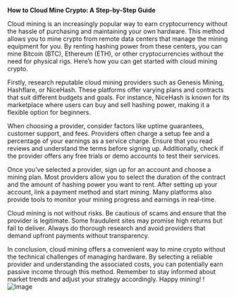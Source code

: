 **How to Cloud Mine Crypto: A Step-by-Step Guide**

Cloud mining is an increasingly popular way to earn cryptocurrency without the hassle of purchasing and maintaining your own hardware. This method allows you to mine crypto from remote data centers that manage the mining equipment for you. By renting hashing power from these centers, you can mine Bitcoin (BTC), Ethereum (ETH), or other cryptocurrencies without the need for physical rigs. Here’s how you can get started with cloud mining crypto.

Firstly, research reputable cloud mining providers such as Genesis Mining, Hashflare, or NiceHash. These platforms offer varying plans and contracts that suit different budgets and goals. For instance, NiceHash is known for its marketplace where users can buy and sell hashing power, making it a flexible option for beginners. 

When choosing a provider, consider factors like uptime guarantees, customer support, and fees. Providers often charge a setup fee and a percentage of your earnings as a service charge. Ensure that you read reviews and understand the terms before signing up. Additionally, check if the provider offers any free trials or demo accounts to test their services.

Once you’ve selected a provider, sign up for an account and choose a mining plan. Most providers allow you to select the duration of the contract and the amount of hashing power you want to rent. After setting up your account, link a payment method and start mining. Many platforms also provide tools to monitor your mining progress and earnings in real-time.

Cloud mining is not without risks. Be cautious of scams and ensure that the provider is legitimate. Some fraudulent sites may promise high returns but fail to deliver. Always do thorough research and avoid providers that demand upfront payments without transparency.

In conclusion, cloud mining offers a convenient way to mine crypto without the technical challenges of managing hardware. By selecting a reliable provider and understanding the associated costs, you can potentially earn passive income through this method. Remember to stay informed about market trends and adjust your strategy accordingly. Happy mining! !![Image](https://github.com/user-attachments/assets/590b50a7-4459-4e76-8a31-559aed223621)